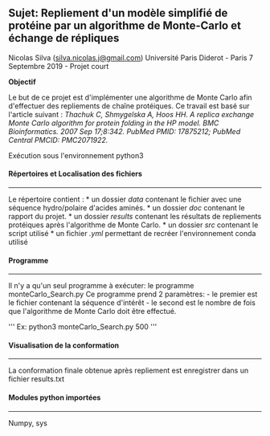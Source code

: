 ## Sujet: Repliement d'un modèle simplifié de protéine par un algorithme de Monte-Carlo et échange de répliques

Nicolas Silva (silva.nicolas.j@gmail.com)
Université Paris Diderot - Paris 7
Septembre 2019 - Projet court

__Objectif__

Le but de ce projet est d'implémenter une algorithme de Monte Carlo afin d'effectuer des repliements de chaîne protéiques.
Ce travail est basé sur l'article suivant :
*Thachuk C, Shmygelska A, Hoos HH. A replica exchange Monte Carlo algorithm for protein folding in the HP model. BMC Bioinformatics. 2007 Sep 17;8:342. PubMed PMID: 17875212; PubMed Central PMCID: PMC2071922.*



Exécution sous l'environnement python3

#### Répertoires et Localisation des fichiers
*********************************************

Le répertoire contient :
	* un dossier *data* contenant le fichier avec une séquence hydro/polaire d'acides aminés.
	* un dossier *doc* contenant le rapport du projet.
	* un dossier *results* contenant les résultats de repliements protéiques après l'algorithme de Monte Carlo.
	* un dossier *src* contenant le script utilisé
	* un fichier *.yml* permettant de recréer l'environnement conda utilisé

#### Programme
**************

Il n'y a qu'un seul programme à exécuter: le programme monteCarlo_Search.py
Ce programme prend 2 paramètres:
	- le premier est le fichier contenant la séquence d'intérêt
	- le second est le nombre de fois que l'algorithme de Monte Carlo doit être effectué.

''' Ex: python3 monteCarlo_Search.py 500 '''

#### Visualisation de la conformation
*************************************

La conformation finale obtenue après repliement est enregistrer dans un fichier results.txt

#### Modules python importées
*****************************

Numpy, sys

